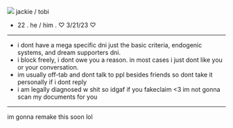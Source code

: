 ![](https://i.imgur.com/2KeOG7t.gif)  jackie / tobi
-  22 . he / him . ♡ 3/21/23 ♡
- --------------------------------------------------------
-  i dont have a mega specific dni just the basic criteria, endogenic systems, and dream supporters dni.
-  i block freely, i dont owe you a reason. in most cases i just dont like you or your conversation.
-  im usually off-tab and dont talk to ppl besides friends so dont take it personally if i dont reply
-  i am legally diagnosed w shit so idgaf if you fakeclaim <3 im not gonna scan my documents for you
-  --------------------------------------------------------
im gonna remake this soon lol
